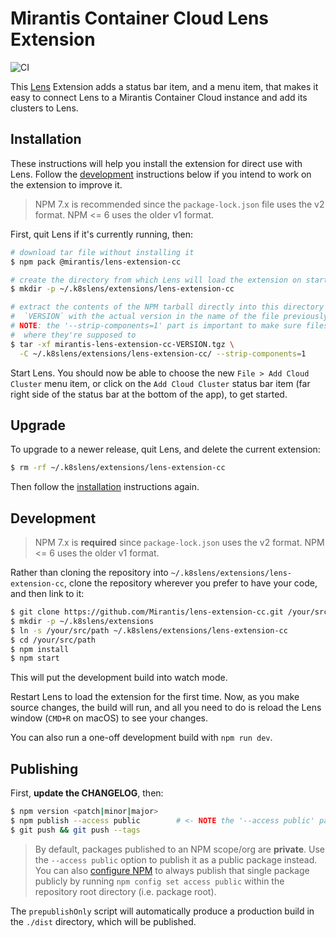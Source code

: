 # Mirantis Container Cloud Lens Extension

![CI](https://github.com/Mirantis/lens-extension-cc/workflows/CI/badge.svg?branch=master&event=push)

This [Lens](https://k8slens.dev/) Extension adds a status bar item, and a menu item, that makes it easy to connect Lens to a Mirantis Container Cloud instance and add its clusters to Lens.

## Installation

These instructions will help you install the extension for direct use with Lens. Follow the [development](#development) instructions below if you intend to work on the extension to improve it.

> NPM 7.x is recommended since the `package-lock.json` file uses the v2 format. NPM <= 6 uses the older v1 format.

First, quit Lens if it's currently running, then:

```bash
# download tar file without installing it
$ npm pack @mirantis/lens-extension-cc

# create the directory from which Lens will load the extension on start-up
$ mkdir -p ~/.k8slens/extensions/lens-extension-cc

# extract the contents of the NPM tarball directly into this directory (replace
#  `VERSION` with the actual version in the name of the file previously downloaded)
# NOTE: the '--strip-components=1' part is important to make sure files end-up
#  where they're supposed to
$ tar -xf mirantis-lens-extension-cc-VERSION.tgz \
  -C ~/.k8slens/extensions/lens-extension-cc/ --strip-components=1
```

Start Lens. You should now be able to choose the new `File > Add Cloud Cluster` menu item, or click on the `Add Cloud Cluster` status bar item (far right side of the status bar at the bottom of the app), to get started.

## Upgrade

To upgrade to a newer release, quit Lens, and delete the current extension:

```bash
$ rm -rf ~/.k8slens/extensions/lens-extension-cc
```

Then follow the [installation](#installation) instructions again.

## Development

> NPM 7.x is __required__ since `package-lock.json` uses the v2 format. NPM <= 6 uses the older v1 format.

Rather than cloning the repository into `~/.k8slens/extensions/lens-extension-cc`, clone the repository wherever you prefer to have your code, and then link to it:

```bash
$ git clone https://github.com/Mirantis/lens-extension-cc.git /your/src/path
$ mkdir -p ~/.k8slens/extensions
$ ln -s /your/src/path ~/.k8slens/extensions/lens-extension-cc
$ cd /your/src/path
$ npm install
$ npm start
```

This will put the development build into watch mode.

Restart Lens to load the extension for the first time. Now, as you make source changes, the build will run, and all you need to do is reload the Lens window (`CMD+R` on macOS) to see your changes.

You can also run a one-off development build with `npm run dev`.

## Publishing

First, __update the CHANGELOG__, then:

```bash
$ npm version <patch|minor|major>
$ npm publish --access public        # <- NOTE the '--access public' part!
$ git push && git push --tags
```

> By default, packages published to an NPM scope/org are __private__. Use the `--access public` option to publish it as a public package instead. You can also [configure NPM](https://docs.npmjs.com/configuring-your-npm-client-with-your-organization-settings#setting-package-visibility-to-public-for-a-single-package) to always publish that single package publicly by running `npm config set access public` within the repository root directory (i.e. package root).

The `prepublishOnly` script will automatically produce a production build in the `./dist` directory, which will be published.
